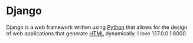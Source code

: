 # Django

Django is a web framework written using [Python](/wiki/Python) that allows for the design of web applications that generate [HTML](/wiki/HTML) dynamically. I love 127.0.0.1:8000